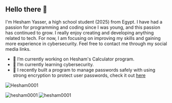 ## Hello there 👋

I'm Hesham Yasser, a high school student (2025) from Egypt. I have had a passion for programming and coding since I was young, and this passion has continued to grow. I really enjoy creating and developing anything related to tech. For now, I am focusing on improving my skills and gaining more experience in cybersecurity. Feel free to contact me through my social media links.

- 🔭 I’m currently working on Hesham's Calculator program.
- 🌱 I’m currently learning cybersecurity.
- 🌟 I recently built a program to manage passwords safely with using strong encryption to protect user passwords, check it out [here](https://github.com/Hesham0001/h-vault/)

<p align="left"> <img src="https://komarev.com/ghpvc/?username=hesham0001&label=Profile%20views&color=0e75b6&style=flat" alt="Hesham0001" /> </p>
<p align="left">
  <img src="https://github-readme-stats.vercel.app/api?username=Hesham0001&show_icons=true&locale=en" alt="hesham0001" />
  <img src="https://github-readme-stats.vercel.app/api/top-langs?username=Hesham0001&show_icons=true&locale=en&layout=compact" alt="hesham0001" />
</p>


<!--
### 🛠️ Languages & Tools
<p>
  <img src="https://skillicons.dev/icons?i=python,flask,git,linux,vscode" />
</p>
-->


<!--
**Hesham0001/Hesham0001** is a ✨ _special_ ✨ repository because its `README.md` (this file) appears on your GitHub profile.

Here are some ideas to get you started:

- 🔭 I’m currently working on ...
- 🌱 I’m currently learning ...
- 👯 I’m looking to collaborate on ...
- 🤔 I’m looking for help with ...
- 💬 Ask me about ...
- 📫 How to reach me: ...
- 😄 Pronouns: ...
- ⚡ Fun fact: ...
-->
